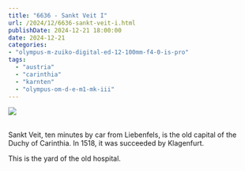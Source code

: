 ```yaml
---
title: "6636 - Sankt Veit I"
url: /2024/12/6636-sankt-veit-i.html
publishDate: 2024-12-21 18:00:00
date: 2024-12-21
categories:
- "olympus-m-zuiko-digital-ed-12-100mm-f4-0-is-pro"
tags:
  - "austria"
  - "carinthia"
  - "karnten"
  - "olympus-om-d-e-m1-mk-iii"
---
```

<div class="container">
<div class="center"><a target="_blank" href="https://d25zfm9zpd7gm5.cloudfront.net/1200x1200/2020/20200911_121122_lr.jpg"><img class="webfeedsFeaturedVisual" src="https://d25zfm9zpd7gm5.cloudfront.net/0600x0600/2020/20200911_121122_lr.jpg" /></a></div>
</div>
<br />

Sankt Veit, ten minutes by car from Liebenfels, is the old
capital of the Duchy of Carinthia. In 1518, it was succeeded
by Klagenfurt.

This is the yard of the old hospital. 
